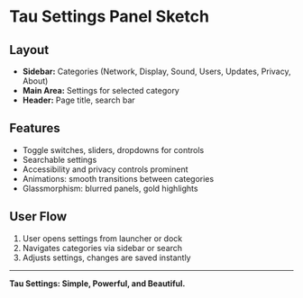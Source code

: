 # Tau Settings Panel Sketch

## Layout
- **Sidebar:** Categories (Network, Display, Sound, Users, Updates, Privacy, About)
- **Main Area:** Settings for selected category
- **Header:** Page title, search bar

## Features
- Toggle switches, sliders, dropdowns for controls
- Searchable settings
- Accessibility and privacy controls prominent
- Animations: smooth transitions between categories
- Glassmorphism: blurred panels, gold highlights

## User Flow
1. User opens settings from launcher or dock
2. Navigates categories via sidebar or search
3. Adjusts settings, changes are saved instantly

---

**Tau Settings: Simple, Powerful, and Beautiful.** 